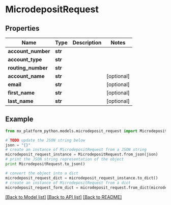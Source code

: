 # MicrodepositRequest


## Properties
Name | Type | Description | Notes
------------ | ------------- | ------------- | -------------
**account_number** | **str** |  | 
**account_type** | **str** |  | 
**routing_number** | **str** |  | 
**account_name** | **str** |  | [optional] 
**email** | **str** |  | [optional] 
**first_name** | **str** |  | [optional] 
**last_name** | **str** |  | [optional] 

## Example

```python
from mx_platform_python.models.microdeposit_request import MicrodepositRequest

# TODO update the JSON string below
json = "{}"
# create an instance of MicrodepositRequest from a JSON string
microdeposit_request_instance = MicrodepositRequest.from_json(json)
# print the JSON string representation of the object
print MicrodepositRequest.to_json()

# convert the object into a dict
microdeposit_request_dict = microdeposit_request_instance.to_dict()
# create an instance of MicrodepositRequest from a dict
microdeposit_request_form_dict = microdeposit_request.from_dict(microdeposit_request_dict)
```
[[Back to Model list]](../README.md#documentation-for-models) [[Back to API list]](../README.md#documentation-for-api-endpoints) [[Back to README]](../README.md)


